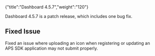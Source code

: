 {"title":"Dashboard 4.5.7","weight":"120"}

Dashboard 4.5.7 is a patch release, which includes one bug fix.

## Fixed Issue

Fixed an issue where uploading an icon when registering or updating an APS SDK application may not submit properly.
